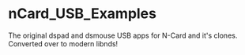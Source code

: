 # nCard_USB_Examples
The original dspad and dsmouse USB apps for N-Card and it's clones. Converted over to modern libnds!
